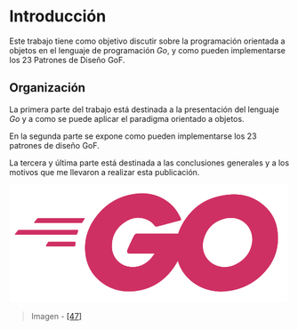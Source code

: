 # Introducción

Este trabajo tiene como objetivo discutir sobre la programación orientada a objetos en el lenguaje de programación _Go_, y como pueden implementarse los 23 Patrones de Diseño GoF.

## Organización
La primera parte del trabajo está destinada a la presentación del lenguaje _Go_ y a como se puede aplicar el paradigma orientado a objetos.

En la segunda parte se expone como pueden implementarse los 23 patrones de diseño GoF.

La tercera y última parte está destinada a las conclusiones generales y a los motivos que me llevaron a realizar esta publicación.

![](/assets/gologofuchsia.png)

> Imagen - [\[47\]](recursos.md)
